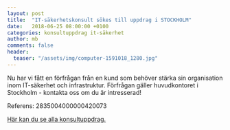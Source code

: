 ```yaml
---
layout: post
title:  "IT-säkerhetskonsult sökes till uppdrag i STOCKHOLM"
date:   2018-06-25 08:00:00 +0100
categories: konsultuppdrag it-säkerhet
author: mb
comments: false
header:
  teaser: "/assets/img/computer-1591018_1280.jpg"
---
```

Nu har vi fått en förfrågan från en kund som behöver stärka sin organisation inom IT-säkerhet och infrastruktur. Förfrågan gäller huvudkontoret i Stockholm - kontakta oss om du är intresserad!

Referens: 2835004000000420073

[Här kan du se alla konsultuppdrag.](/konsultuppdrag/)

<script type="application/ld+json"> {
  "@context" : "http://schema.org/",
  "@type" : "JobPosting",
  "title" : "IT-säkerhetskonsult sökes till uppdrag i STOCKHOLM",
  "description" : "Kandidaten skall arbeta i företagets engineering team med fokus på säkerhet i infrastrukturen",
  "identifier": {
    "@type": "PropertyValue",
    "name": "Konsultkooperativet",
    "value": "20180625"
  },
  "datePosted" : "2018-06-25",
  "validThrough" : "2018-09-30T00:00",
  "employmentType" : "CONTRACTOR",
  "hiringOrganization" : {
    "@type" : "Organization",
    "name" : "Konsultkooperativet",
    "sameAs" : "https://konsult.coop",
    "logo" : "https://konsult.coop/img/coop_orange-300x126.png"
  },
  "jobLocation" : {
    "@type" : "Place",
    "address" : {
      "@type" : "PostalAddress",
      "streetAddress" : "Kungsgatan 4",
      "postalCode" : "411 19",
      "addressRegion": "NA",
      "addressLocality" : "Göteborg",
      "addressCountry": "SE"
    }
  }
}
</script>
